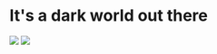 # It's a dark world out there

<img src="https://f4.bcbits.com/img/a0625353264_16.jpg" />

<img src="https://wallpaperaccess.com/full/777994.jpg" />
